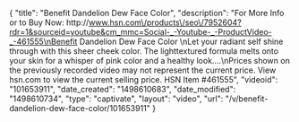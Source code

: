 {
    "title": "Benefit Dandelion Dew Face Color",
    "description": "For More Info or to Buy Now: http:\/\/www.hsn.com\/products\/seo\/7952604?rdr=1&sourceid=youtube&cm_mmc=Social-_-Youtube-_-ProductVideo-_-461555\nBenefit Dandelion Dew Face Color \nLet your radiant self shine through with this sheer cheek color. The lighttextured formula melts onto your skin for a whisper of pink color and a healthy look....\nPrices shown on the previously recorded video may not represent the current price.  View hsn.com to view the current selling price. HSN Item #461555",
    "videoid": "101653911",
    "date_created": "1498610683",
    "date_modified": "1498610734",
    "type": "captivate",
    "layout": "video",
    "url": "\/v\/benefit-dandelion-dew-face-color\/101653911"
}